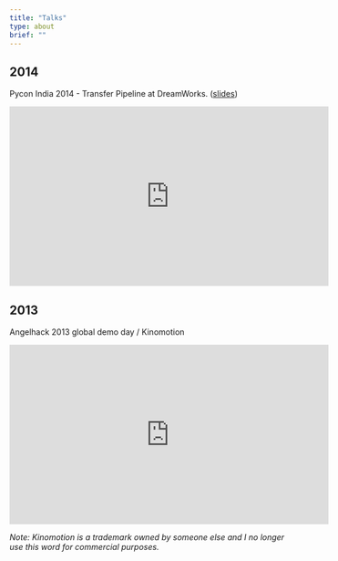 ```yaml
---
title: "Talks"
type: about
brief: ""
---
```


## 2014
Pycon India 2014 - Transfer Pipeline at DreamWorks. ([slides](https://bit.ly/dw-pycon))

<iframe width="560" height="315" src="https://www.youtube.com/embed/gyWXEfi0ju0" frameborder="0" allowfullscreen></iframe>

## 2013
Angelhack 2013 global demo day / Kinomotion
<iframe width="560" height="315" src="https://www.youtube.com/embed/oiU0Byffd-s" frameborder="0" allowfullscreen></iframe>

*Note: Kinomotion is a trademark owned by someone else and I no longer use this word for commercial purposes.*
